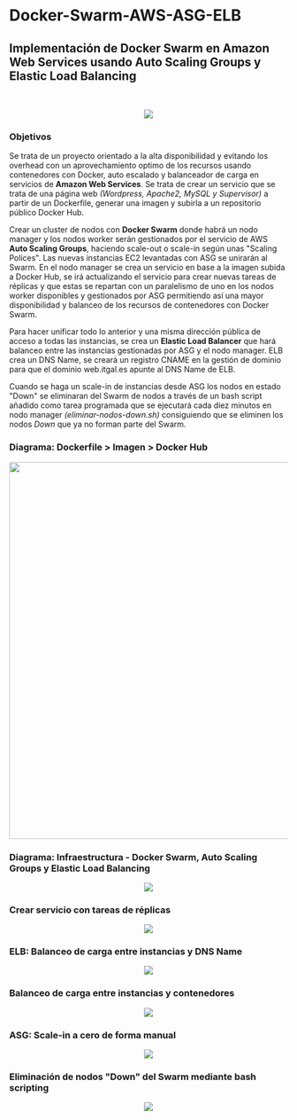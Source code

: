 # Docker-Swarm-AWS-ASG-ELB


## Implementación de Docker Swarm en Amazon Web Services usando Auto Scaling Groups y Elastic Load Balancing
<br />

<p align="center">
<img src="https://raw.githubusercontent.com/adrianlois/Docker-Swarm-AWS-ASG-ELB/master/screenshots/1-portada-implementacion-dockerswarm-aws-asg-elb.png" />
</p>

### Objetivos

Se trata de un proyecto orientado a la alta disponibilidad y evitando los overhead con un aprovechamiento optimo de los recursos usando contenedores con Docker, auto escalado y balanceador de carga en servicios de **Amazon Web Services**. Se trata de crear un servicio que se trata de una página web *(Wordpress, Apache2, MySQL y Supervisor)* a partir de un Dockerfile, generar una imagen y subirla a un repositorio público Docker Hub.

Crear un cluster de nodos con **Docker Swarm** donde habrá un nodo manager y los nodos worker serán gestionados por el servicio de AWS **Auto Scaling Groups**, haciendo scale-out o scale-in según unas "Scaling Polices". Las nuevas instancias EC2 levantadas con ASG se unirarán al Swarm. En el nodo manager se crea un servicio en base a la imagen subida a Docker Hub, se irá actualizando el servicio para crear nuevas tareas de réplicas y que estas se repartan con un paralelismo de uno en los nodos worker disponibles y gestionados por ASG permitiendo así una mayor disponibilidad y balanceo de los recursos de contenedores con Docker Swarm.

Para hacer unificar todo lo anterior y una misma dirección pública de acceso a todas las instancias, se crea un **Elastic Load Balancer** que hará balanceo entre las instancias gestionadas por ASG y el nodo manager. ELB crea un DNS Name, se creará un registro CNAME en la gestión de dominio para que el dominio web.itgal.es apunte al DNS Name de ELB.

Cuando se haga un scale-in de instancias desde ASG los nodos en estado "Down" se eliminaran del Swarm de nodos a través de un bash script añadido como tarea programada que se ejecutará cada diez minutos en nodo manager *(eliminar-nodos-down.sh)* consiguiendo que se eliminen los nodos *Down* que ya no forman parte del Swarm.


### Diagrama: Dockerfile > Imagen > Docker Hub
<p align="center"><img src="https://raw.githubusercontent.com/adrianlois/Docker-Swarm-AWS-ASG-ELB/master/screenshots/2-diagrama-dockerfile-dockerhub.png"  width="680" />
</p>


### Diagrama: Infraestructura - Docker Swarm, Auto Scaling Groups y Elastic Load Balancing
<p align="center"><img src="https://raw.githubusercontent.com/adrianlois/Docker-Swarm-AWS-ASG-ELB/master/screenshots/3-diagrama-infraestructura-dockerswarm-aws-asg-elb.png" />
</p>


### Crear servicio con tareas de réplicas
<p align="center"><img src="https://raw.githubusercontent.com/adrianlois/Docker-Swarm-AWS-ASG-ELB/master/screenshots/4-dockerswarm-asg-elb-servicio-itgal-replicas.png" />
</p>


### ELB: Balanceo de carga entre instancias y DNS Name
<p align="center"><img src="https://raw.githubusercontent.com/adrianlois/Docker-Swarm-AWS-ASG-ELB/master/screenshots/5-elb-balanceo-instancias-asg-manager-dns-cname.png" />
</p>


### Balanceo de carga entre instancias y contenedores
<p align="center"><img src="https://raw.githubusercontent.com/adrianlois/Docker-Swarm-AWS-ASG-ELB/master/screenshots/6-webitgal-balanceo-swarm-elb.png" />
</p>


### ASG: Scale-in a cero de forma manual
<p align="center"><img src="https://raw.githubusercontent.com/adrianlois/Docker-Swarm-AWS-ASG-ELB/master/screenshots/7-scalein0-asg.png" />
</p>


### Eliminación de nodos "Down" del Swarm mediante bash scripting
<p align="center"><img src="https://raw.githubusercontent.com/adrianlois/Docker-Swarm-AWS-ASG-ELB/master/screenshots/8-eliminar-nodos-down-script.png" />
</p>
